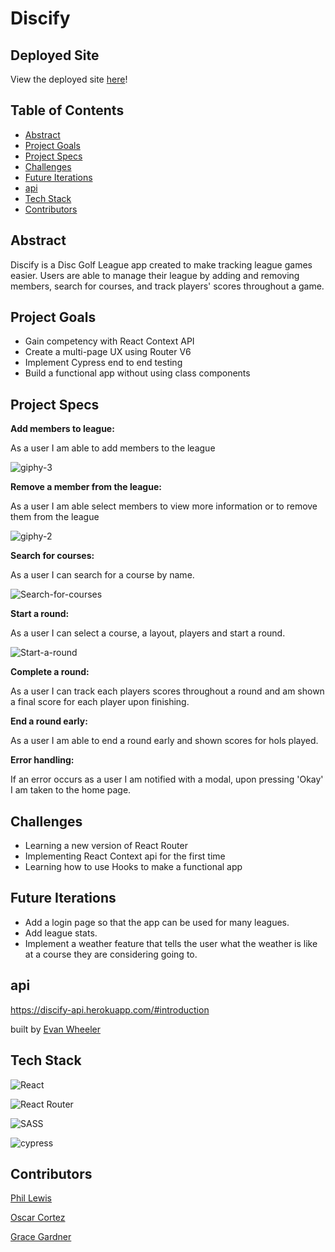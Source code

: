 # Discify

## Deployed Site

View the deployed site [here]()!

## Table of Contents   

- [Abstract](#abstract)
- [Project Goals](#project-goals)
- [Project Specs](#project-specs)
- [Challenges](#challenges)
- [Future Iterations](#future-iterations)
- [api](#api)
- [Tech Stack](#tech-stack)
- [Contributors](#contributors)

## Abstract

Discify is a Disc Golf League app created to make tracking league games easier. Users are able to manage their league by adding and removing members, search for courses, and track players' scores throughout a game. 


## Project Goals

- Gain competency with React Context API
- Create a multi-page UX using Router V6
- Implement Cypress end to end testing
- Build a functional app without using class components


## Project Specs


**Add members to league:**

As a user I am able to add members to the league

![giphy-3](https://user-images.githubusercontent.com/42048868/156076667-42b2c576-c643-4e94-9092-9f02e79c4e40.gif)

**Remove a member from the league:**

As a user I am able select members to view more information or to remove them from the league

![giphy-2](https://user-images.githubusercontent.com/42048868/156076200-80132900-1966-4044-ab18-aeb524ad28f2.gif)

**Search for courses:**

As a user I can search for a course by name.

![Search-for-courses](https://user-images.githubusercontent.com/42048868/156077249-cad3da22-f3cd-4d44-b08a-95268d912857.gif)

**Start a round:**

As a user I can select a course, a layout, players and start a round.

![Start-a-round](https://user-images.githubusercontent.com/42048868/156077552-2af847ae-890e-47bf-a761-06782bfc5749.gif)

**Complete a round:**

As a user I can track each players scores throughout a round and am shown a final score for each player upon finishing.

**End a round early:**

As a user I am able to end a round early and shown scores for hols played.

**Error handling:**

If an error occurs as a user I am notified with a modal, upon pressing 'Okay' I am taken to the home page.


## Challenges

- Learning a new version of React Router
- Implementing React Context api for the first time
- Learning how to use Hooks to make a functional app 

## Future Iterations

- Add a login page so that the app can be used for many leagues.
- Add league stats.
- Implement a weather feature that tells the user what the weather is like at a course they are considering going to.

## api
https://discify-api.herokuapp.com/#introduction

built by [Evan Wheeler](https://github.com/anon0mys)

## Tech Stack

![React](https://img.shields.io/badge/react-%2320232a.svg?style=for-the-badge&logo=react&logoColor=%2361DAFB)

![React Router](https://img.shields.io/badge/React_Router-CA4245?style=for-the-badge&logo=react-router&logoColor=white)

![SASS](https://img.shields.io/badge/SASS-hotpink.svg?style=for-the-badge&logo=SASS&logoColor=white)

![cypress](https://img.shields.io/badge/-cypress-%23E5E5E5?style=for-the-badge&logo=cypress&logoColor=058a5e)

## Contributors

[Phil Lewis](https://github.com/philalewis)

[Oscar Cortez](https://github.com/oacortez)

[Grace Gardner](https://github.com/GraceGardner)
